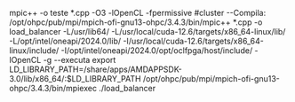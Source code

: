 mpic++ -o teste *.cpp -O3  -lOpenCL -fpermissive
#cluster
--Compila:
/opt/ohpc/pub/mpi/mpich-ofi-gnu13-ohpc/3.4.3/bin/mpic++ *.cpp -o load_balancer -L/usr/lib64/  -L/usr/local/cuda-12.6/targets/x86_64-linux/lib/ -L/opt/intel/oneapi/2024.0/lib/ -I/usr/local/cuda-12.6/targets/x86_64-linux/include/ -I/opt/intel/oneapi/2024.0/opt/oclfpga/host/include/ -lOpenCL -g
--executa
export LD_LIBRARY_PATH=/share/apps/AMDAPPSDK-3.0/lib/x86_64/:$LD_LIBRARY_PATH
/opt/ohpc/pub/mpi/mpich-ofi-gnu13-ohpc/3.4.3/bin/mpiexec ./load_balancer
